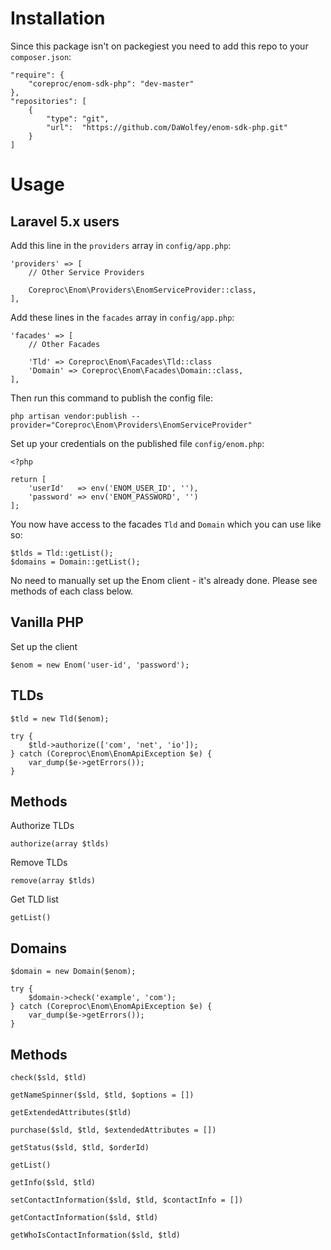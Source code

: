 # Installation

Since this package isn't on packegiest you need to add this repo to your `composer.json`:

    "require": {
        "coreproc/enom-sdk-php": "dev-master"
    },
    "repositories": [
        {
            "type": "git",
            "url":  "https://github.com/DaWolfey/enom-sdk-php.git"
        }
    ]
    
# Usage

## Laravel 5.x users

Add this line in the `providers` array in `config/app.php`:

    'providers' => [
        // Other Service Providers
    
        Coreproc\Enom\Providers\EnomServiceProvider::class,
    ],
    
Add these lines in the `facades` array in `config/app.php`:

    'facades' => [
        // Other Facades
    
        'Tld' => Coreproc\Enom\Facades\Tld::class
        'Domain' => Coreproc\Enom\Facades\Domain::class,
    ],
    
Then run this command to publish the config file:

    php artisan vendor:publish --provider="Coreproc\Enom\Providers\EnomServiceProvider"
    
Set up your credentials on the published file `config/enom.php`:

    <?php
    
    return [
        'userId'   => env('ENOM_USER_ID', ''),
        'password' => env('ENOM_PASSWORD', '')
    ];

You now have access to the facades `Tld` and `Domain` which you can use like so:

    $tlds = Tld::getList();
    $domains = Domain::getList();
    
No need to manually set up the Enom client - it's already done. Please see methods of each class below. 
    
## Vanilla PHP

Set up the client

    $enom = new Enom('user-id', 'password');

## TLDs

    $tld = new Tld($enom);
    
    try {
        $tld->authorize(['com', 'net', 'io']);
    } catch (Coreproc\Enom\EnomApiException $e) {
        var_dump($e->getErrors());
    }
    
## Methods

Authorize TLDs

    authorize(array $tlds)
    
Remove TLDs

    remove(array $tlds)
    
Get TLD list

    getList()
    
## Domains

    $domain = new Domain($enom);
    
    try {
        $domain->check('example', 'com');
    } catch (Coreproc\Enom\EnomApiException $e) {
        var_dump($e->getErrors());
    }
    
## Methods

    check($sld, $tld)
    
    getNameSpinner($sld, $tld, $options = [])
    
    getExtendedAttributes($tld)
    
    purchase($sld, $tld, $extendedAttributes = [])
    
    getStatus($sld, $tld, $orderId)
    
    getList()
    
    getInfo($sld, $tld)
    
    setContactInformation($sld, $tld, $contactInfo = [])
    
    getContactInformation($sld, $tld)
    
    getWhoIsContactInformation($sld, $tld)

